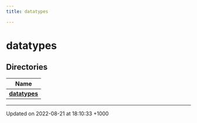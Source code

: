 ```yaml
---
title: datatypes

---
```


# datatypes



## Directories

| Name           |
| -------------- |
| **[datatypes](/uchronia-ts-doc/cpp/Files/dir_1b70f9f628d353f28779bff85cfc8047/#dir-datatypes)**  |






-------------------------------

Updated on 2022-08-21 at 18:10:33 +1000

